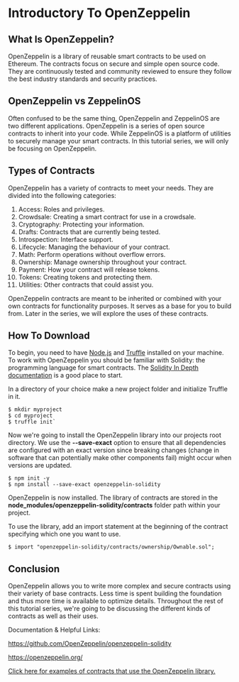 # Introductory To OpenZeppelin

## What Is OpenZeppelin?

OpenZeppelin is a library of reusable smart contracts to be used on Ethereum. The contracts focus on secure and simple open source code. They are continuously tested and community reviewed to ensure they follow the best industry standards and security practices.

<!-- TODO: Why would I want to use? -->

## OpenZeppelin vs ZeppelinOS

<!-- TODO: Polish -->

Often confused to be the same thing, OpenZeppelin and ZeppelinOS are two different applications. OpenZeppelin is a series of open source contracts to inherit into your code. While ZeppelinOS is a platform of utilities to securely manage your smart contracts. In this tutorial series, we will only be focusing on OpenZeppelin.

## Types of Contracts

OpenZeppelin has a variety of contracts to meet your needs. They are divided into the following categories:

1.  Access:                 Roles and privileges.
2.  Crowdsale:              Creating a smart contract for use in a crowdsale.
3.  Cryptography:           Protecting your information.
4.  Drafts:                 Contracts that are currently being tested.
5.  Introspection:          Interface support.
6.  Lifecycle:               Managing the behaviour of your contract.
7.  Math:                   Perform operations without overflow errors.
8.  Ownership:              Manage ownership throughout your contract.
9.  Payment:                How your contract will release tokens.
10. Tokens:                 Creating tokens and protecting them.
11. Utilities:              Other contracts that could assist you.

OpenZeppelin contracts are meant to be inherited or combined with your own contracts for functionality purposes. It serves as a base for you to build from. Later in the series, we will explore the uses of these contracts.

## How To Download

To begin, you need to have [Node.js](https://nodejs.org/en/download/) and [Truffle](#) installed on your machine. To work with OpenZeppelin you should be familiar with Solidity: the programming language for smart contracts. The [Solidity In Depth documentation](https://solidity.readthedocs.io/en/v0.5.1/solidity-in-depth.html) is a good place to start.

In a directory of your choice make a new project folder and initialize Truffle in it.

    $ mkdir myproject
    $ cd myproject
    $ truffle init`

Now we're going to install the OpenZeppelin library into our projects root directory. We use the **--save-exact** option to ensure that all dependencies are configured with an exact version since breaking changes (change in software that can potentially make other components fail) might occur when versions are updated.

    $ npm init -y
    $ npm install --save-exact openzeppelin-solidity

OpenZeppelin is now installed. The library of contracts are stored in the **node_modules/openzeppelin-solidity/contracts** folder path within your project.

To use the library, add an import statement at the beginning of the contract specifying which one you want to use.

  `$ import "openzeppelin-solidity/contracts/ownership/Ownable.sol";`

## Conclusion

OpenZeppelin allows you to write more complex and secure contracts using their variety of base contracts. Less time is spent building the foundation and thus more time is available to optimize details. Throughout the rest of this tutorial series, we're going to be discussing the different kinds of contracts as well as their uses.

Documentation & Helpful Links:

<https://github.com/OpenZeppelin/openzeppelin-solidity>

<https://openzeppelin.org/>

[Click here for examples of contracts that use the OpenZeppelin library.](https://github.com/OpenZeppelin/openzeppelin-solidity/tree/2c34cfbe0ea5b2969ca5a13710694f44c1be3e6a/contracts/mocks)
